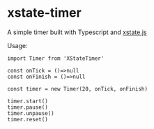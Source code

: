 # xstate-timer
A simple timer built with Typescript and [xstate.js](https://github.com/davidkpiano/xstate)


Usage:
```
import Timer from 'XStateTimer'

const onTick = ()=>null 
const onFinish = ()=>null

const timer = new Timer(20, onTick, onFinish)

timer.start()
timer.pause()
timer.unpause()
timer.reset()
```
